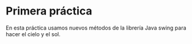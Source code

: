 # Primera práctica
En esta práctica usamos nuevos métodos de la librería Java swing para hacer el cielo y el sol.
